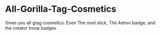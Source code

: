 # All-Gorilla-Tag-Cosmetics
Gives you all gtag cosmetics. Even The mod stick, The Admin badge, and the creator troop badges.
